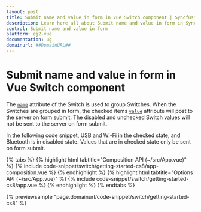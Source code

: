 ```yaml
---
layout: post
title: Submit name and value in form in Vue Switch component | Syncfusion
description: Learn here all about Submit name and value in form in Syncfusion Vue Switch component of Syncfusion Essential JS 2 and more.
control: Submit name and value in form 
platform: ej2-vue
documentation: ug
domainurl: ##DomainURL##
---
```


# Submit name and value in form in Vue Switch component

The [`name`](https://ej2.syncfusion.com/vue/documentation/api/switch/#name) attribute of the Switch is used to group Switches. When the Switches are grouped in form, the checked items
[`value`](https://ej2.syncfusion.com/vue/documentation/api/switch/#value) attribute will post to the server on form submit. The disabled and unchecked Switch values will not be sent to
the server on form submit.

In the following code snippet, USB and Wi-Fi in the checked state, and Bluetooth is in disabled state. Values that are in checked state only be sent on form submit.

{% tabs %}
{% highlight html tabtitle="Composition API (~/src/App.vue)" %}
{% include code-snippet/switch/getting-started-cs8/app-composition.vue %}
{% endhighlight %}
{% highlight html tabtitle="Options API (~/src/App.vue)" %}
{% include code-snippet/switch/getting-started-cs8/app.vue %}
{% endhighlight %}
{% endtabs %}
        
{% previewsample "page.domainurl/code-snippet/switch/getting-started-cs8" %}